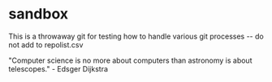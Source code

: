 # sandbox
This is a throwaway git for testing how to handle various git processes -- do not add to repolist.csv

"Computer science is no more about computers than astronomy is about telescopes." - Edsger Dijkstra
